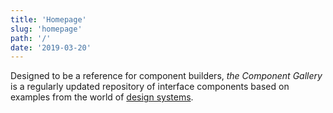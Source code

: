 ```yaml
---
title: 'Homepage'
slug: 'homepage'
path: '/'
date: '2019-03-20'
---
```


Designed to be a reference for component builders, _the Component Gallery_ is a regularly updated repository of interface components based on examples from the world of [design systems](design-systems).
